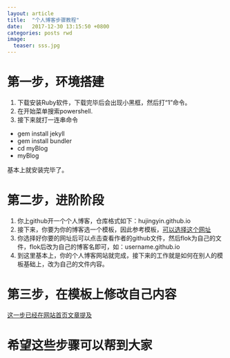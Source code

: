 ```yaml
---
layout: article
title:  "个人博客步骤教程"
date:   2017-12-30 13:15:50 +0800
categories: posts rwd
image:
  teaser: sss.jpg
---
```


# 第一步，环境搭建
1. 下载安装Ruby软件，下载完毕后会出现小黑框，然后打“1”命令。
2. 在开始菜单搜索powershell.
3. 接下来就打一连串命令
- gem install jekyll
- gem install bundler
- cd myBlog
- myBlog

基本上就安装完毕了。

# 第二步，进阶阶段
1. 你上github开一个个人博客，仓库格式如下：hujingyin.github.io
2. 接下来，你要为你的博客选一个模板，因此参考模板，[可以选择这个网址](http://jekyllthemes.org/)
3. 你选择好你要的网址后可以点击查看作者的github文件，然后flok为自己的文件，flok后改为自己的博客名即可，如：username.github.io
4. 到这里基本上，你的个人博客网站就完成，接下来的工作就是如何在别人的模板基础上，改为自己的文件内容。

# 第三步，在模板上修改自己内容
[这一步已经在网站首页文章提及](https://hujingyin.github.io/%E4%B8%80%E4%BA%9B%E5%BB%BA%E8%AE%AE/)

# 希望这些步骤可以帮到大家
